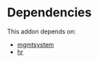 # Dependencies

This addon depends on:

- [mgmtsystem](https://github.com/bringout/oca-technical)
- [hr](https://github.com/bringout/oca-ocb-hr/tree/eb4b035c2ae30a52ff9d18cecd2b898328021028/odoo-bringout-oca-ocb-hr)
